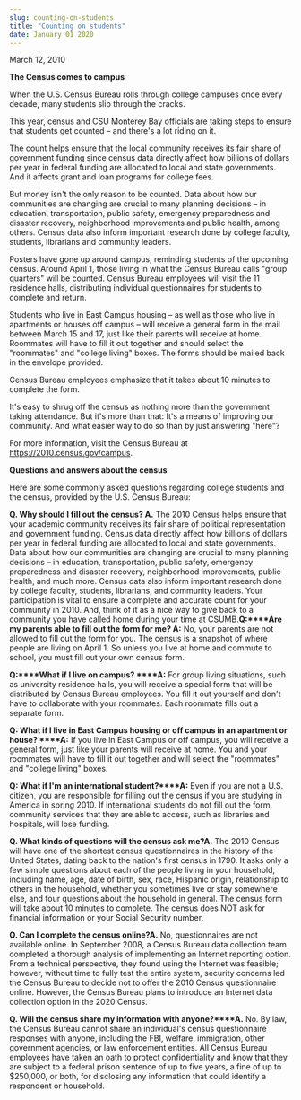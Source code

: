 ```yaml
---
slug: counting-on-students
title: "Counting on students"
date: January 01 2020
---
```


 
<p>March 12, 2010</p>
<p><strong>The Census comes to campus</strong></p>
<p>
  When the U.S. Census Bureau rolls through college campuses once every decade,
  many students slip through the cracks.
</p>
<p>
  This year, census and CSU Monterey Bay officials are taking steps to ensure
  that students get counted – and there's a lot riding on it.
</p>
<p>
  The count helps ensure that the local community receives its fair share of
  government funding since census data directly affect how billions of dollars
  per year in federal funding are allocated to local and state governments. And
  it affects grant and loan programs for college fees.
</p>
<p>
  But money isn't the only reason to be counted. Data about how our communities
  are changing are crucial to many planning decisions – in education,
  transportation, public safety, emergency preparedness and disaster recovery,
  neighborhood improvements and public health, among others. Census data also
  inform important research done by college faculty, students, librarians and
  community leaders.
</p>
<p>
  Posters have gone up around campus, reminding students of the upcoming census.
  Around April 1, those living in what the Census Bureau calls "group quarters"
  will be counted. Census Bureau employees will visit the 11 residence halls,
  distributing individual questionnaires for students to complete and return.
</p>
<p>
  Students who live in East Campus housing – as well as those who live in
  apartments or houses off campus – will receive a general form in the mail
  between March 15 and 17, just like their parents will receive at home.
  Roommates will have to fill it out together and should select the "roommates"
  and "college living" boxes. The forms should be mailed back in the envelope
  provided.
</p>
<p>
  Census Bureau employees emphasize that it takes about 10 minutes to complete
  the form.
</p>
<p>
  It's easy to shrug off the census as nothing more than the government taking
  attendance. But it's more than that: It's a means of improving our community.
  And what easier way to do so than by just answering "here"?
</p>
<p>
  For more information, visit the Census Bureau at
  <a href="https://2010.census.gov/campus" title="https://2010.census.gov/campus"
    >https://2010.census.gov/campus</a
  >.
</p>
<p><strong>Questions and answers about the census</strong></p>
<p>
  Here are some commonly asked questions regarding college students and the
  census, provided by the U.S. Census Bureau:
</p>
<p>
  <strong>Q. Why should I fill out the census? A.</strong> The 2010 Census helps
  ensure that your academic community receives its fair share of political
  representation and government funding. Census data directly affect how
  billions of dollars per year in federal funding are allocated to local and
  state governments. Data about how our communities are changing are crucial to
  many planning decisions – in education, transportation, public safety,
  emergency preparedness and disaster recovery, neighborhood improvements,
  public health, and much more. Census data also inform important research done
  by college faculty, students, librarians, and community leaders. Your
  participation is vital to ensure a complete and accurate count for your
  community in 2010. And, think of it as a nice way to give back to a community
  you have called home during your time at CSUMB.<strong
    >Q:****Are my parents able to fill out the form for me? A:</strong
  >
  No, your parents are not allowed to fill out the form for you. The census is a
  snapshot of where people are living on April 1. So unless you live at home and
  commute to school, you must fill out your own census form.
</p>
<p>
  <strong>Q:****What if I live on campus? ****A:</strong> For group living
  situations, such as university residence halls, you will receive a special
  form that will be distributed by Census Bureau employees. You fill it out
  yourself and don't have to collaborate with your roommates. Each roommate
  fills out a separate form.
</p>
<p>
  <strong
    >Q: What if I live in East Campus housing or off campus in an apartment or
    house? ****A:</strong
  >
  If you live in East Campus or off campus, you will receive a general form,
  just like your parents will receive at home. You and your roommates will have
  to fill it out together and will select the "roommates" and "college living"
  boxes.
</p>
<p>
  <strong>Q: What if I'm an international student?****A:</strong> Even if you
  are not a U.S. citizen, you are responsible for filling out the census if you
  are studying in America in spring 2010. If international students do not fill
  out the form, community services that they are able to access, such as
  libraries and hospitals, will lose funding.
</p>
<p>
  <strong>Q. What kinds of questions will the census ask me?A.</strong> The 2010
  Census will have one of the shortest census questionnaires in the history of
  the United States, dating back to the nation's first census in 1790. It asks
  only a few simple questions about each of the people living in your household,
  including name, age, date of birth, sex, race, Hispanic origin, relationship
  to others in the household, whether you sometimes live or stay somewhere else,
  and four questions about the household in general. The census form will take
  about 10 minutes to complete. The census does NOT ask for financial
  information or your Social Security number.
</p>
<p>
  <strong>Q. Can I complete the census online?A.</strong> No, questionnaires are
  not available online. In September 2008, a Census Bureau data collection team
  completed a thorough analysis of implementing an Internet reporting option.
  From a technical perspective, they found using the Internet was feasible;
  however, without time to fully test the entire system, security concerns led
  the Census Bureau to decide not to offer the 2010 Census questionnaire online.
  However, the Census Bureau plans to introduce an Internet data collection
  option in the 2020 Census.
</p>
<p>
  <strong>Q. Will the census share my information with anyone?****A.</strong>
  No. By law, the Census Bureau cannot share an individual's census
  questionnaire responses with anyone, including the FBI, welfare, immigration,
  other government agencies, or law enforcement entities. All Census Bureau
  employees have taken an oath to protect confidentiality and know that they are
  subject to a federal prison sentence of up to five years, a fine of up to
  $250,000, or both, for disclosing any information that could identify a
  respondent or household.
</p>
 
